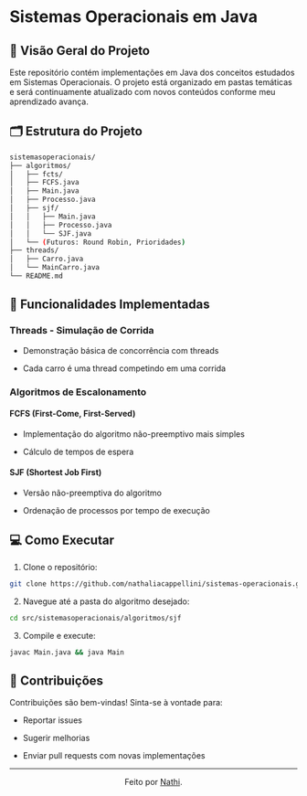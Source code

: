 # Sistemas Operacionais em Java

## 📌 Visão Geral do Projeto

Este repositório contém implementações em Java dos conceitos estudados em Sistemas Operacionais. O projeto está organizado em pastas temáticas e será continuamente atualizado com novos conteúdos conforme meu aprendizado avança.

## 🗂 Estrutura do Projeto

```bash
sistemasoperacionais/
├── algoritmos/
│   ├── fcts/
│   ├── FCFS.java              
│   ├── Main.java               
│   ├── Processo.java           
│   ├── sjf/
│   │   ├── Main.java           
│   │   ├── Processo.java       
│   │   └── SJF.java            
│   └── (Futuros: Round Robin, Prioridades)
├── threads/
│   ├── Carro.java              
│   └── MainCarro.java          
└── README.md                  
```

## 🚀 Funcionalidades Implementadas

### Threads - Simulação de Corrida

- Demonstração básica de concorrência com threads

- Cada carro é uma thread competindo em uma corrida

### Algoritmos de Escalonamento

#### FCFS (First-Come, First-Served)

- Implementação do algoritmo não-preemptivo mais simples

- Cálculo de tempos de espera

#### SJF (Shortest Job First)

- Versão não-preemptiva do algoritmo

- Ordenação de processos por tempo de execução

## 💻 Como Executar

1. Clone o repositório:

```bash
git clone https://github.com/nathaliacappellini/sistemas-operacionais.git
```

2. Navegue até a pasta do algoritmo desejado:

```bash
cd src/sistemasoperacionais/algoritmos/sjf
```

3. Compile e execute:

```bash
javac Main.java && java Main
```

## 🤝 Contribuições

Contribuições são bem-vindas! Sinta-se à vontade para:

- Reportar issues

- Sugerir melhorias

- Enviar pull requests com novas implementações

---

<div align="center">Feito por <a href="https://github.com/nathaliacappellini">Nathi</a>.</div>
